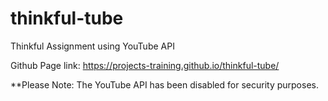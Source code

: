 # thinkful-tube
Thinkful Assignment using YouTube API

Github Page link: https://projects-training.github.io/thinkful-tube/

**Please Note: The YouTube API has been disabled for security purposes. 
